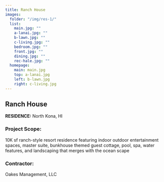 ```yaml
---
title: Ranch House
images:
  folder: "/img/res-1/"
  list:
    main.jpg: ""
    a-lanai.jpg: ""
    b-lawn.jpg: ""
    c-living.jpg: ""
    bedroom.jpg: ""
    front.jpg: ""
    dining.jpg: ""
    rec-hale.jpg: ""
  homepage:
    main: main.jpg
    top: a-lanai.jpg
    left: b-lawn.jpg
    right: c-living.jpg
---
```

## Ranch House

**RESIDENCE:**  North Kona, HI

### Project Scope:
10K sf ranch-style
resort residence featuring indoor
outdoor entertainment spaces,
master suite, bunkhouse themed
guest cottage, pool, spa, water
features, and landscaping that
merges with the ocean scape

### Contractor:
Oakes Management, LLC
